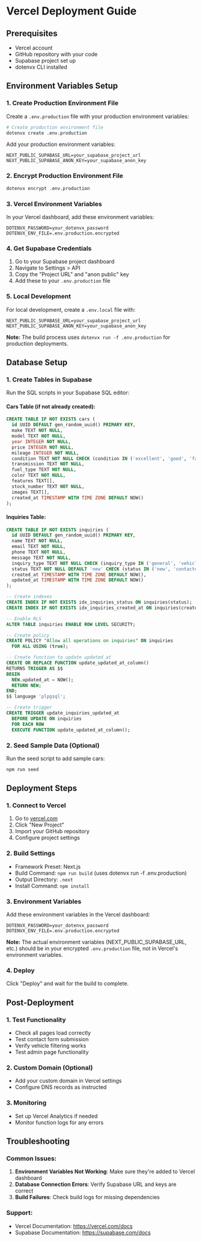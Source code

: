 # Vercel Deployment Guide

## Prerequisites
- Vercel account
- GitHub repository with your code
- Supabase project set up
- dotenvx CLI installed

## Environment Variables Setup

### 1. Create Production Environment File
Create a `.env.production` file with your production environment variables:

```bash
# Create production environment file
dotenvx create .env.production
```

Add your production environment variables:
```
NEXT_PUBLIC_SUPABASE_URL=your_supabase_project_url
NEXT_PUBLIC_SUPABASE_ANON_KEY=your_supabase_anon_key
```

### 2. Encrypt Production Environment File
```bash
dotenvx encrypt .env.production
```

### 3. Vercel Environment Variables
In your Vercel dashboard, add these environment variables:
```
DOTENVX_PASSWORD=your_dotenvx_password
DOTENVX_ENV_FILE=.env.production.encrypted
```

### 4. Get Supabase Credentials
1. Go to your Supabase project dashboard
2. Navigate to Settings > API
3. Copy the "Project URL" and "anon public" key
4. Add these to your `.env.production` file

### 5. Local Development
For local development, create a `.env.local` file with:
```
NEXT_PUBLIC_SUPABASE_URL=your_supabase_project_url
NEXT_PUBLIC_SUPABASE_ANON_KEY=your_supabase_anon_key
```

**Note:** The build process uses `dotenvx run -f .env.production` for production deployments.

## Database Setup

### 1. Create Tables in Supabase
Run the SQL scripts in your Supabase SQL editor:

#### Cars Table (if not already created):
```sql
CREATE TABLE IF NOT EXISTS cars (
  id UUID DEFAULT gen_random_uuid() PRIMARY KEY,
  make TEXT NOT NULL,
  model TEXT NOT NULL,
  year INTEGER NOT NULL,
  price INTEGER NOT NULL,
  mileage INTEGER NOT NULL,
  condition TEXT NOT NULL CHECK (condition IN ('excellent', 'good', 'fair')),
  transmission TEXT NOT NULL,
  fuel_type TEXT NOT NULL,
  color TEXT NOT NULL,
  features TEXT[],
  stock_number TEXT NOT NULL,
  images TEXT[],
  created_at TIMESTAMP WITH TIME ZONE DEFAULT NOW()
);
```

#### Inquiries Table:
```sql
CREATE TABLE IF NOT EXISTS inquiries (
  id UUID DEFAULT gen_random_uuid() PRIMARY KEY,
  name TEXT NOT NULL,
  email TEXT NOT NULL,
  phone TEXT NOT NULL,
  message TEXT NOT NULL,
  inquiry_type TEXT NOT NULL CHECK (inquiry_type IN ('general', 'vehicle', 'quote', 'partnership')),
  status TEXT NOT NULL DEFAULT 'new' CHECK (status IN ('new', 'contacted', 'resolved', 'spam')),
  created_at TIMESTAMP WITH TIME ZONE DEFAULT NOW(),
  updated_at TIMESTAMP WITH TIME ZONE DEFAULT NOW()
);

-- Create indexes
CREATE INDEX IF NOT EXISTS idx_inquiries_status ON inquiries(status);
CREATE INDEX IF NOT EXISTS idx_inquiries_created_at ON inquiries(created_at);

-- Enable RLS
ALTER TABLE inquiries ENABLE ROW LEVEL SECURITY;

-- Create policy
CREATE POLICY "Allow all operations on inquiries" ON inquiries
  FOR ALL USING (true);

-- Create function to update updated_at
CREATE OR REPLACE FUNCTION update_updated_at_column()
RETURNS TRIGGER AS $$
BEGIN
  NEW.updated_at = NOW();
  RETURN NEW;
END;
$$ language 'plpgsql';

-- Create trigger
CREATE TRIGGER update_inquiries_updated_at
  BEFORE UPDATE ON inquiries
  FOR EACH ROW
  EXECUTE FUNCTION update_updated_at_column();
```

### 2. Seed Sample Data (Optional)
Run the seed script to add sample cars:
```bash
npm run seed
```

## Deployment Steps

### 1. Connect to Vercel
1. Go to [vercel.com](https://vercel.com)
2. Click "New Project"
3. Import your GitHub repository
4. Configure project settings

### 2. Build Settings
- Framework Preset: Next.js
- Build Command: `npm run build` (uses dotenvx run -f .env.production)
- Output Directory: `.next`
- Install Command: `npm install`

### 3. Environment Variables
Add these environment variables in the Vercel dashboard:
```
DOTENVX_PASSWORD=your_dotenvx_password
DOTENVX_ENV_FILE=.env.production.encrypted
```

**Note:** The actual environment variables (NEXT_PUBLIC_SUPABASE_URL, etc.) should be in your encrypted `.env.production` file, not in Vercel's environment variables.

### 4. Deploy
Click "Deploy" and wait for the build to complete.

## Post-Deployment

### 1. Test Functionality
- Check all pages load correctly
- Test contact form submission
- Verify vehicle filtering works
- Test admin page functionality

### 2. Custom Domain (Optional)
- Add your custom domain in Vercel settings
- Configure DNS records as instructed

### 3. Monitoring
- Set up Vercel Analytics if needed
- Monitor function logs for any errors

## Troubleshooting

### Common Issues:
1. **Environment Variables Not Working**: Make sure they're added to Vercel dashboard
2. **Database Connection Errors**: Verify Supabase URL and keys are correct
3. **Build Failures**: Check build logs for missing dependencies

### Support:
- Vercel Documentation: https://vercel.com/docs
- Supabase Documentation: https://supabase.com/docs 